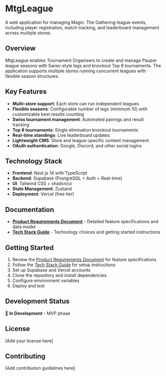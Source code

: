 # MtgLeague

A web application for managing Magic: The Gathering league events, including player registration, match tracking, and leaderboard management across multiple stores.

## Overview

MtgLeague enables Tournament Organisers to create and manage Pauper league seasons with Swiss-style legs and knockout Top 8 tournaments. The application supports multiple stores running concurrent leagues with flexible season structures.

## Key Features

- **Multi-store support**: Each store can run independent leagues
- **Flexible seasons**: Configurable number of legs (minimum 10) with customizable best results counting
- **Swiss tournament management**: Automated pairings and result tracking
- **Top 8 tournaments**: Single elimination knockout tournaments
- **Real-time standings**: Live leaderboard updates
- **Lightweight CMS**: Store and league-specific content management
- **OAuth authentication**: Google, Discord, and other social logins

## Technology Stack

- **Frontend**: Next.js 14 with TypeScript
- **Backend**: Supabase (PostgreSQL + Auth + Real-time)
- **UI**: Tailwind CSS + shadcn/ui
- **State Management**: Zustand
- **Deployment**: Vercel (free tier)

## Documentation

- **[Product Requirements Document](docs/mtgleague_prd.md)** - Detailed feature specifications and data model
- **[Tech Stack Guide](docs/tech_stack.md)** - Technology choices and getting started instructions

## Getting Started

1. Review the [Product Requirements Document](docs/mtgleague_prd.md) for feature specifications
2. Follow the [Tech Stack Guide](docs/tech_stack.md) for setup instructions
3. Set up Supabase and Vercel accounts
4. Clone the repository and install dependencies
5. Configure environment variables
6. Deploy and test

## Development Status

🚧 **In Development** - MVP phase

## License

[Add your license here]

## Contributing

[Add contribution guidelines here] 